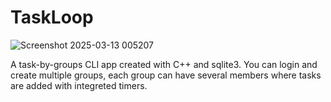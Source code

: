 # TaskLoop
![Screenshot 2025-03-13 005207](https://github.com/user-attachments/assets/3b33487a-168f-42cb-aaff-f28d6d3c4827)

 A task-by-groups CLI app created with C++ and sqlite3. You can login and create multiple groups, each group can have several members where tasks are added with integreted timers.
